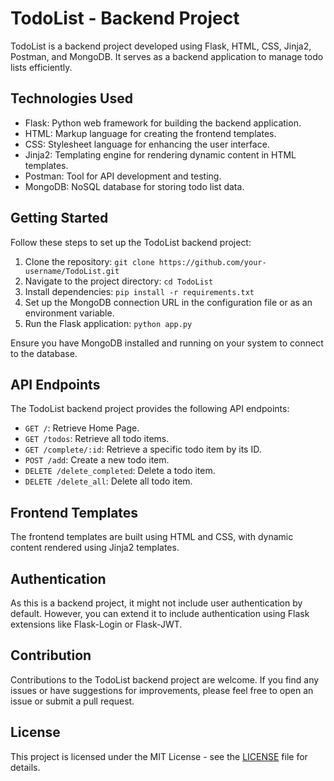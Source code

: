 # TodoList - Backend Project

TodoList is a backend project developed using Flask, HTML, CSS, Jinja2, Postman, and MongoDB. It serves as a backend application to manage todo lists efficiently.

## Technologies Used

- Flask: Python web framework for building the backend application.
- HTML: Markup language for creating the frontend templates.
- CSS: Stylesheet language for enhancing the user interface.
- Jinja2: Templating engine for rendering dynamic content in HTML templates.
- Postman: Tool for API development and testing.
- MongoDB: NoSQL database for storing todo list data.

## Getting Started

Follow these steps to set up the TodoList backend project:

1. Clone the repository: `git clone https://github.com/your-username/TodoList.git`
2. Navigate to the project directory: `cd TodoList`
3. Install dependencies: `pip install -r requirements.txt`
4. Set up the MongoDB connection URL in the configuration file or as an environment variable.
5. Run the Flask application: `python app.py`

Ensure you have MongoDB installed and running on your system to connect to the database.

## API Endpoints

The TodoList backend project provides the following API endpoints:

- `GET /`: Retrieve Home Page.
- `GET /todos`: Retrieve all todo items.
- `GET /complete/:id`: Retrieve a specific todo item by its ID.
- `POST /add`: Create a new todo item.
- `DELETE /delete_completed`: Delete a todo item.
- `DELETE /delete_all`: Delete all todo item.

## Frontend Templates

The frontend templates are built using HTML and CSS, with dynamic content rendered using Jinja2 templates.

## Authentication

As this is a backend project, it might not include user authentication by default. However, you can extend it to include authentication using Flask extensions like Flask-Login or Flask-JWT.

## Contribution

Contributions to the TodoList backend project are welcome. If you find any issues or have suggestions for improvements, please feel free to open an issue or submit a pull request.

## License

This project is licensed under the MIT License - see the [LICENSE](LICENSE) file for details.
